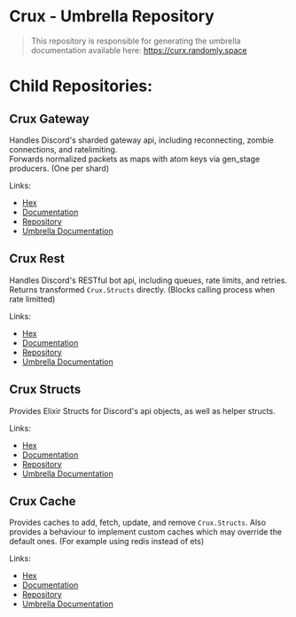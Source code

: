 # Crux - Umbrella Repository

> This repository is responsible for generating the umbrella documentation available here: https://curx.randomly.space

# Child Repositories:

## Crux Gateway

Handles Discord's sharded gateway api, including reconnecting, zombie connections, and ratelimiting.  
Forwards normalized packets as maps with atom keys via gen_stage producers. (One per shard)

Links:
 - [Hex](https://hex.pm/packages/crux_gateway)
 - [Documentation](https://hexdocs.pm/crux_gateway)
 - [Repository](https://github.com/SpaceEEC/crux_gateway)
 - [Umbrella Documentation](https://crux.randomly.space/Crux.Gateway.html)

## Crux Rest

Handles Discord's RESTful bot api, including queues, rate limits, and retries.  
Returns transformed `Crux.Structs` directly. (Blocks calling process when rate limitted)

Links:
 - [Hex](https://hex.pm/packages/crux_rest)
 - [Documentation](https://hexdocs.pm/crux_rest)
 - [Repository](https://github.com/SpaceEEC/crux_rest)
 - [Umbrella Documentation](https://crux.randomly.space/Crux.Rest.html)

## Crux Structs

Provides Elixir Structs for Discord's api objects, as well as helper structs.

Links:
 - [Hex](https://hex.pm/packages/crux_structs)
 - [Documentation](https://hexdocs.pm/crux_structs)
 - [Repository](https://github.com/SpaceEEC/crux_structs)
 - [Umbrella Documentation](https://crux.randomly.space/Crux.Structs.html)

## Crux Cache

Provides caches to add, fetch, update, and remove `Crux.Structs`.
Also provides a behaviour to implement custom caches which may override the default ones. (For example using redis instead of ets)

Links:
 - [Hex](https://hex.pm/packages/crux_cache)
 - [Documentation](https://hexdocs.pm/crux_cache)
 - [Repository](https://github.com/SpaceEEC/crux_cache)
 - [Umbrella Documentation](https://crux.randomly.space/Crux.Cache.html)